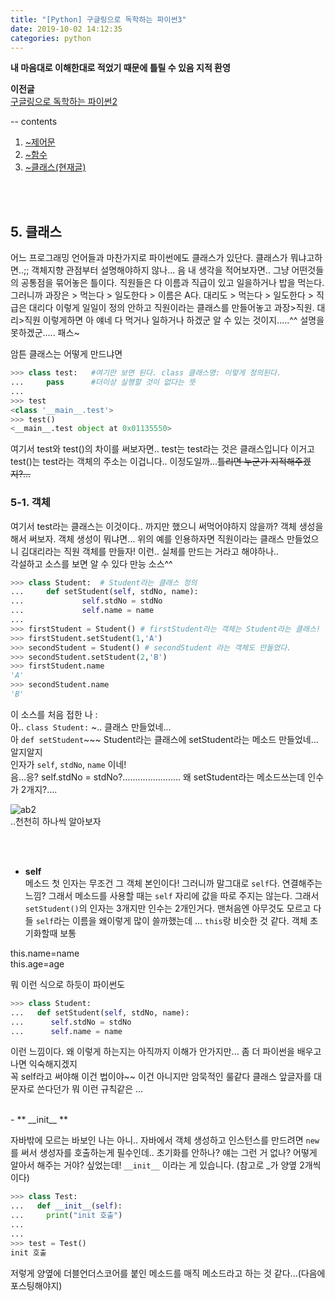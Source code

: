 ```yaml
---
title: "[Python] 구글링으로 독학하는 파이썬3"
date: 2019-10-02 14:12:35
categories: python
---
```

  
**내 마음대로 이해한대로 적었기 때문에 틀릴 수 있음 지적 환영**  
  
**이전글**  
[구글링으로 독학하는 파이썬2](https://sbeeeeeeen.github.io/python/python2/) 
   
   
-- contents  
1. [~제어문](https://sbeeeeeeen.github.io/python/python1/)
2. [~함수](https://sbeeeeeeen.github.io/python/python2/)  
3. [~클래스(현재글)](https://sbeeeeeeen.github.io/python/python3/)     
  
  <br><br>
  
## 5. 클래스  
어느 프로그래밍 언어들과 마찬가지로 파이썬에도 클래스가 있단다. 클래스가 뭐냐고하면..;; 객체지향 관점부터 설명해야하지 않나... 음 내 생각을 적어보자면.. 
그냥 어떤것들의 공통점을 묶어놓은 틀이다. 직원들은 다 이름과 직급이 있고 일을하거나 밥을 먹는다. 
그러니까 과장은 > 먹는다 > 일도한다 > 이름은 A다. 대리도 > 먹는다 > 일도한다 > 직급은 대리다 이렇게 일일이 정의 안하고 
직원이라는 클래스를 만들어놓고 과장>직원. 대리>직원 이렇게하면 아 얘네 다 먹거나 일하거나 하겠군 알 수 있는 것이지.....^^ 설명을 못하겠군..... 패스~  
  
암튼 클래스는 어떻게 만드냐면  
  
```python
>>> class test:   #여기만 보면 된다. class 클래스명: 이렇게 정의된다.
...     pass      #더이상 실행할 것이 없다는 뜻
...
>>> test
<class '__main__.test'>
>>> test()
<__main__.test object at 0x01135550>
```  
  
여기서 test와 test()의 차이를 써보자면.. 
test는 test라는 것은 클래스입니다 이거고 test()는 test라는 객체의 주소는 이겁니다.. 이정도일까...<strike>틀리면 누군가 지적해주겠지?...</strike>  
  
### 5-1. 객체
여기서 test라는 클래스는 이것이다.. 까지만 했으니 써먹어야하지 않을까? 객체 생성을 해서 써보자. 
객체 생성이 뭐냐면... 위의 예를 인용하자면 직원이라는 클래스 만들었으니 김대리라는 직원 객체를 만들자! 이런.. 실체를 만드는 거라고 해야하나..  
각설하고 소스를 보면 알 수 있다 만능 소스^^  
  
```python
>>> class Student:  # Student라는 클래스 정의
...     def setStudent(self, stdNo, name):
...             self.stdNo = stdNo
...             self.name = name
...
>>> firstStudent = Student() # firstStudent라는 객체는 Student라는 클래스!
>>> firstStudent.setStudent(1,'A')
>>> secondStudent = Student() # secondStudent 라는 객체도 만들었다.
>>> secondStudent.setStudent(2,'B')
>>> firstStudent.name
'A'
>>> secondStudent.name
'B'
```  
  
이 소스를 처음 접한 나 :  
아.. `class Student:` ~.. 클래스 만들었네...  
아 `def setStudent`~~~ Student라는 클래스에 setStudent라는 메소드 만들었네... 알지알지  
인자가 `self`, `stdNo`, `name` 이네!  
음...응? self.stdNo = stdNo?.......................
왜 setStudent라는 메소드쓰는데 인수가 2개지?....  
  
![ab2](https://user-images.githubusercontent.com/41671001/66022848-2b56b280-e52a-11e9-8772-a56df9a139cd.gif)  
..천천히 하나씩 알아보자  
  
<br><br>
- **self**  
메소드 첫 인자는 무조건 그 객체 본인이다! 그러니까 말그대로 `self`다. 연결해주는 느낌? 그래서 메소드를 사용할 때는 `self` 자리에 값을 따로 
주지는 않는다. 그래서 `setStudent()`의 인자는 3개지만 인수는 2개인거다.
맨처음엔 아무것도 모르고 다들 `self`라는 이름을 왜이렇게 많이 쓸까했는데 ... `this`랑 비슷한 것 같다. 객체 초기화할때 보통  
  
this.name=name  
this.age=age  
  
뭐 이런 식으로 하듯이 파이썬도  
  
```python  
>>> class Student:
...   def setStudent(self, stdNo, name):
...      self.stdNo = stdNo
...      self.name = name
```  
이런 느낌이다. 왜 이렇게 하는지는 아직까지 이해가 안가지만... 좀 더 파이썬을 배우고나면 익숙해지겠지  
꼭 self라고 써야해 이건 법이야~~ 이건 아니지만 암묵적인 룰같다 클래스 앞글자를 대문자로 쓴다던가 뭐 이런 규칙같은 ...  
  
<br>
- ** __init__ **  
  
자바밖에 모르는 바보인 나는 아니.. 자바에서 객체 생성하고 인스턴스를 만드려면 `new`를 써서 생성자를 호출하는게 필수인데.. 초기화를 안하나? 얘는 그런 거 없나? 어떻게 알아서 해주는 거야? 싶었는데! `__init__` 이라는 게 있습니다. (참고로 \_가 양옆 2개씩이다)
  
```python  
>>> class Test:
...   def __init__(self):
...     print("init 호출")
...
...
>>> test = Test()
init 호출
```  
  
저렇게 양옆에 더블언더스코어를 붙인 메소드를 매직 메소드라고 하는 것 같다...(다음에 포스팅해야지)  

